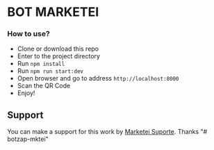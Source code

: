 # BOT MARKETEI

### How to use?

- Clone or download this repo
- Enter to the project directory
- Run `npm install`
- Run `npm run start:dev`
- Open browser and go to address `http://localhost:8000`
- Scan the QR Code
- Enjoy!


## Support

You can make a support for this work by <a href="https://marketei.com.br/suporte">Marketei Suporte</a>. Thanks
"# botzap-mktei" 
